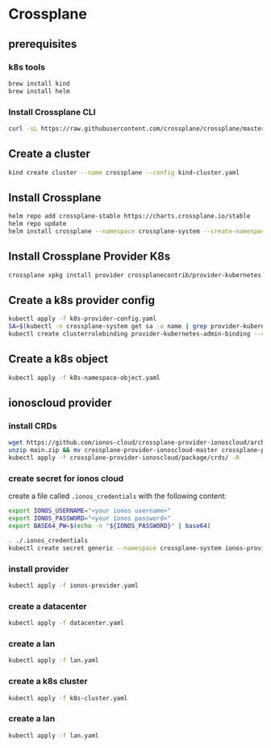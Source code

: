 # Crossplane

## prerequisites

### k8s tools

```bash
brew install kind
brew install helm
```
### Install Crossplane CLI

```bash
curl -sL https://raw.githubusercontent.com/crossplane/crossplane/master/install.sh | sh
```

## Create a cluster

```bash
kind create cluster --name crossplane --config kind-cluster.yaml
```

## Install Crossplane

```bash
helm repo add crossplane-stable https://charts.crossplane.io/stable
helm repo update
helm install crossplane --namespace crossplane-system --create-namespace crossplane-stable/crossplane
```

## Install Crossplane Provider K8s

```bash
crossplane xpkg install provider crossplanecontrib/provider-kubernetes:main
```

## Create a k8s provider config

```bash
kubectl apply -f k8s-provider-config.yaml
SA=$(kubectl -n crossplane-system get sa -o name | grep provider-kubernetes | sed -e 's|serviceaccount\/|crossplane-system:|g')
kubectl create clusterrolebinding provider-kubernetes-admin-binding --clusterrole cluster-admin --serviceaccount="${SA}"
```

## Create a k8s object

```bash
kubectl apply -f k8s-namespace-object.yaml
```

## ionoscloud provider


### install CRDs

```bash
wget https://github.com/ionos-cloud/crossplane-provider-ionoscloud/archive/main.zip
unzip main.zip && mv crossplane-provider-ionoscloud-master crossplane-provider-ionoscloud && rm main.zip
kubectl apply -f crossplane-provider-ionoscloud/package/crds/ -R
```

### create secret for ionos cloud

create a file called `.ionos_credentials` with the following content:

```bash
export IONOS_USERNAME="<your ionos username>"
export IONOS_PASSWORD="<your ionos password>"
export BASE64_PW=$(echo -n "${IONOS_PASSWORD}" | base64)
```

```bash
. ./.ionos_credentials
kubectl create secret generic --namespace crossplane-system ionos-provider-secret --from-literal=credentials="{\"user\":\"${IONOS_USERNAME}\",\"password\":\"${BASE64_PW}\"}"
```

### install provider

```bash
kubectl apply -f ionos-provider.yaml
```

### create a datacenter

```bash
kubectl apply -f datacenter.yaml
```

### create a lan

```bash
kubectl apply -f lan.yaml
```

### create a k8s cluster

```bash
kubectl apply -f k8s-cluster.yaml
```

### create a lan

```bash
kubectl apply -f lan.yaml
```

